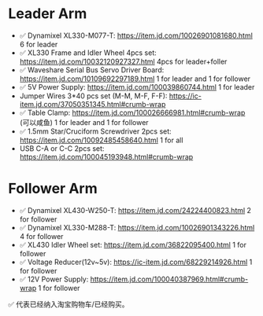 # Leader Arm
- ✅ Dynamixel XL330-M077-T: https://item.jd.com/10026901081680.html
6 for leader
- ✅ XL330 Frame and Idler Wheel 4pcs set: https://item.jd.com/10032120927327.html
4pcs for leader+foller
- ✅ Waveshare Serial Bus Servo Driver Board: https://item.jd.com/10109692297189.html
1 for leader and 1 for follower
- ✅ 5V Power Supply: https://item.jd.com/100039860744.html
1 for leader
- Jumper Wires 3*40 pcs set (M-M, M-F, F-F): https://ic-item.jd.com/37050351345.html#crumb-wrap
- ✅ Table Clamp: https://item.jd.com/100026666981.html#crumb-wrap (可以咸鱼)
1 for leader and 1 for follower
- ✅ 1.5mm Star/Cruciform Screwdriver 2pcs set: https://item.jd.com/10092485458640.html
1 for all
- USB C-A or C-C 2pcs set: https://item.jd.com/100045193948.html#crumb-wrap

# Follower Arm
- ✅ Dynamixel XL430-W250-T: https://item.jd.com/24224400823.html
2 for follower
- ✅ Dynamixel XL330-M288-T: https://item.jd.com/10026901343226.html
4 for follower
- ✅ XL430 Idler Wheel set: https://item.jd.com/36822095400.html
1 for follower
- ✅ Voltage Reducer(12v~5v): https://ic-item.jd.com/68229214926.html
1 for follower
- ✅ 12V Power Supply: https://item.jd.com/100040387969.html#crumb-wrap
1 for follower



✅ 代表已经纳入淘宝购物车/已经购买。